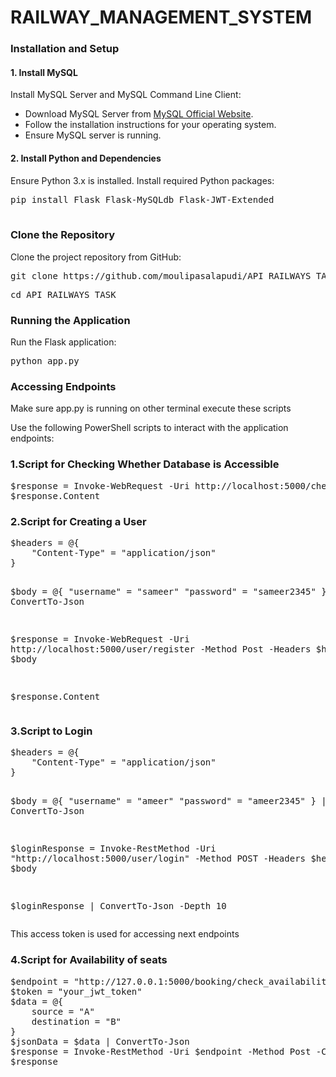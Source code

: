 <h1>RAILWAY_MANAGEMENT_SYSTEM</h1>
<h3>Installation and Setup</h3>

<h4>1. Install MySQL</h4>
<p>Install MySQL Server and MySQL Command Line Client:</p>
<ul>
    <li>Download MySQL Server from <a href="https://dev.mysql.com/downloads/mysql/">MySQL Official Website</a>.</li>
    <li>Follow the installation instructions for your operating system.</li>
    <li>Ensure MySQL server is running.</li>
</ul>

<h4>2. Install Python and Dependencies</h4>
<p>Ensure Python 3.x is installed. Install required Python packages:</p>
<pre>
pip install Flask Flask-MySQLdb Flask-JWT-Extended
    </pre>
<h3>Clone the Repository</h4>
    <p>Clone the project repository from GitHub:</p>
    <pre>git clone https://github.com/moulipasalapudi/API_RAILWAYS_TASK.git
</pre>
<pre>cd API_RAILWAYS_TASK</pre>

 <h3>Running the Application</h4>
    <p>Run the Flask application:</p>
    <pre>python app.py</pre>
  <h3>Accessing Endpoints</h3>
  <p>Make sure app.py is running on other terminal execute these scripts</p>
    <p>Use the following PowerShell scripts to interact with the application endpoints:</p>
    <h3>1.Script for Checking Whether Database is Accessible</h3>
    <pre>$response = Invoke-WebRequest -Uri http://localhost:5000/check/check_db -Method GET
$response.Content</pre>
    <h3>2.Script for Creating a User</h3>
    <pre>$headers = @{
    "Content-Type" = "application/json"
}

$body = @{
    "username" = "sameer"
    "password" = "sameer2345"
} | ConvertTo-Json

$response = Invoke-WebRequest -Uri http://localhost:5000/user/register -Method Post -Headers $headers -Body $body

$response.Content</pre>



<h3>3.Script to Login</h3>
    <pre>
$headers = @{
    "Content-Type" = "application/json"
}


$body = @{
    "username" = "ameer"
    "password" = "ameer2345"
} | ConvertTo-Json


$loginResponse = Invoke-RestMethod -Uri "http://localhost:5000/user/login" -Method POST -Headers $headers -Body $body


$loginResponse | ConvertTo-Json -Depth 10
</pre>
<p>This access token is used for accessing next endpoints </p>
<h3>4.Script for Availability of seats</h3>
    <pre>
$endpoint = "http://127.0.0.1:5000/booking/check_availability"
$token = "your_jwt_token"
$data = @{
    source = "A"
    destination = "B"
}
$jsonData = $data | ConvertTo-Json
$response = Invoke-RestMethod -Uri $endpoint -Method Post -ContentType "application/json" -Headers @{ Authorization = "Bearer $token" } -Body $jsonData
$response

</pre>


  
